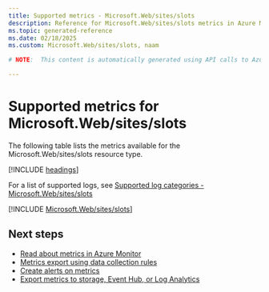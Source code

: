 ```yaml
---
title: Supported metrics - Microsoft.Web/sites/slots
description: Reference for Microsoft.Web/sites/slots metrics in Azure Monitor.
ms.topic: generated-reference
ms.date: 02/18/2025
ms.custom: Microsoft.Web/sites/slots, naam

# NOTE:  This content is automatically generated using API calls to Azure. Any edits made on these files will be overwritten in the next run of the script. 

---
```


  
# Supported metrics for Microsoft.Web/sites/slots
  
The following table lists the metrics available for the Microsoft.Web/sites/slots resource type.  
  
  
[!INCLUDE [headings](~/reusable-content/ce-skilling/azure/includes/azure-monitor/reference/metrics/metrics-headings.md)]  
  
  
  
For a list of supported logs, see [Supported log categories - Microsoft.Web/sites/slots](../supported-logs/microsoft-web-sites-slots-logs.md)  
  
 

[!INCLUDE [Microsoft.Web/sites/slots](~/reusable-content/ce-skilling/azure/includes/azure-monitor/reference/metrics/microsoft-web-sites-slots-metrics-include.md)]  



## Next steps

- [Read about metrics in Azure Monitor](/azure/azure-monitor/data-platform)
- [Metrics export using data collection rules](/azure/azure-monitor/essentials/data-collection-metrics)
- [Create alerts on metrics](/azure/azure-monitor/alerts/alerts-overview)
- [Export metrics to storage, Event Hub, or Log Analytics](/azure/azure-monitor/essentials/platform-logs-overview)
